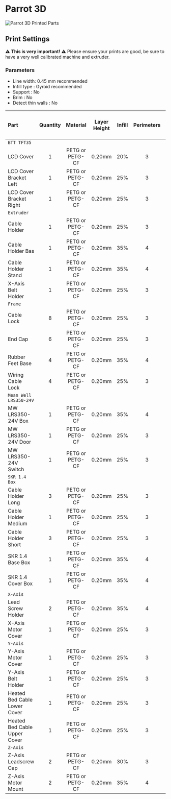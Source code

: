 # Parrot 3D
![Parrot 3D Printed Parts](https://github.com/narasak/parrot_3d/blob/master/img/Parrot_3D_Printed_Parts.png?raw=true)

## Print Settings

:warning: **This is very important!** :warning: Please ensure your prints are good, be sure to have a very well calibrated machine and extruder.


### Parameters

* Line width: 0.45 mm recommended
* Infill type : Gyroid recommended
* Support : No
* Brim : No
* Detect thin walls : No

| Part | Quantity | Material | Layer<br/>Height | Infill | Perimeters | Top and<br/>Bottom<br/>Layers |
|:-----|:--------:|:--------:|:----------------:|:------:|:----------:|:-----------------------------:|
| `BTT TFT35` |||||||
| LCD Cover                         | 1 | PETG or PETG-CF | 0.20mm | 20% | 3 | 5 |
| LCD Cover Bracket Left            | 1 | PETG or PETG-CF | 0.20mm | 25% | 3 | 5 |
| LCD Cover Bracket Right           | 1 | PETG or PETG-CF | 0.20mm | 25% | 3 | 5 |
| `Extruder` |||||||
| Cable Holder                      | 1 | PETG or PETG-CF | 0.20mm | 25% | 3 | 5 |
| Cable Holder Bas                  | 1 | PETG or PETG-CF | 0.20mm | 35% | 4 | 5 |
| Cable Holder Stand                | 1 | PETG or PETG-CF | 0.20mm | 35% | 4 | 5 |
| X-Axis Belt Holder                | 1 | PETG or PETG-CF | 0.20mm | 25% | 3 | 5 |
| `Frame` |||||||
| Cable Lock                        | 8 | PETG or PETG-CF | 0.20mm | 25% | 3 | 5 |
| End Cap                           | 6 | PETG or PETG-CF | 0.20mm | 25% | 3 | 5 |
| Rubber Feet Base                  | 4 | PETG or PETG-CF | 0.20mm | 35% | 4 | 5 |
| Wiring Cable Lock                 | 4 | PETG or PETG-CF | 0.20mm | 25% | 3 | 5 |
| `Mean Well LRS350-24V` |||||||
| MW LRS350-24V Box                 | 1 | PETG or PETG-CF | 0.20mm | 35% | 4 | 5 |
| MW LRS350-24V Door                | 1 | PETG or PETG-CF | 0.20mm | 25% | 3 | 5 |
| MW LRS350-24V Switch              | 1 | PETG or PETG-CF | 0.20mm | 25% | 3 | 5 |
| `SKR 1.4 Box` |||||||
| Cable Holder Long                 | 3 | PETG or PETG-CF | 0.20mm | 25% | 3 | 5 |
| Cable Holder Medium               | 1 | PETG or PETG-CF | 0.20mm | 25% | 3 | 5 |
| Cable Holder Short                | 3 | PETG or PETG-CF | 0.20mm | 25% | 3 | 5 |
| SKR 1.4 Base Box                  | 1 | PETG or PETG-CF | 0.20mm | 35% | 4 | 5 |
| SKR 1.4 Cover Box                 | 1 | PETG or PETG-CF | 0.20mm | 35% | 4 | 5 |
| `X-Axis` |||||||
| Lead Screw Holder                 | 2 | PETG or PETG-CF | 0.20mm | 35% | 4 | 5 |
| X-Axis Motor Cover                | 1 | PETG or PETG-CF | 0.20mm | 25% | 3 | 5 |
| `Y-Axis` |||||||
| Y-Axis Motor Cover                | 1 | PETG or PETG-CF | 0.20mm | 25% | 3 | 5 |
| Y-Axis Belt Holder                | 1 | PETG or PETG-CF | 0.20mm | 25% | 3 | 5 |
| Heated Bed Cable Lower Cover      | 1 | PETG or PETG-CF | 0.20mm | 25% | 3 | 5 |
| Heated Bed Cable Upper Cover      | 1 | PETG or PETG-CF | 0.20mm | 25% | 3 | 5 |
| `Z-Axis` |||||||
| Z-Axis Leadscrew Cap              | 2 | PETG or PETG-CF | 0.20mm | 30% | 3 | 5 |
| Z-Axis Motor Mount                | 2 | PETG or PETG-CF | 0.20mm | 35% | 4 | 5 |
